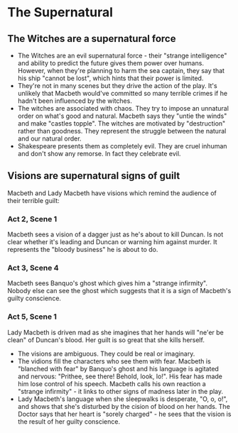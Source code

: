 # The Supernatural

## The Witches are a supernatural force 
- The Witches are an evil supernatural force - their "strange intelligence" and ability to predict the future gives them power over humans. However, when they're planning to harm the sea captain, they say that his ship "cannot be lost", which hints that their power is limited.
- They're not in many scenes but they drive the action of the play. It's unlikely that Macbeth would've committed so many terrible crimes if he hadn't been influenced by the witches. 
- The witches are associated with chaos. They try to impose an unnatural order on what's good and natural. Macbeth says they "untie the winds" and make "castles topple". The witches are motivated by "destruction" rather than goodness. They represent the struggle between the natural and our natural order. 
- Shakespeare presents them as completely evil. They are cruel inhuman and don't show any remorse. In fact they celebrate evil. 

## Visions are supernatural signs of guilt
Macbeth and Lady Macbeth have visions which remind the audience of their terrible guilt:

### Act 2, Scene 1
Macbeth sees a vision of a dagger just as he's about to kill Duncan. Is not clear whether it's leading and Duncan or warning him against murder. It represents the "bloody business" he is about to do. 

### Act 3, Scene 4
Macbeth sees Banquo's ghost which gives him a "strange infirmity". Nobody else can see the ghost which suggests that it is a sign of Macbeth's guilty conscience. 

### Act 5, Scene 1
Lady Macbeth is driven mad as she imagines that her hands will "ne'er be clean" of Duncan's blood. Her guilt is so great that she kills herself.

- The visions are ambiguous. They could be real or imaginary. 
- The vidions fill the characters who see them with fear. Macbeth is "blanched with fear" by Banquo's ghost and his language is agitated and nervous: "Prithee, see there! Behold, look, lo!". His fear has made him lose control of his speech. Macbeth calls his own reaction a "strange infirmity" - it links to other signs of madness later in the play.
- Lady Macbeth's language when she sleepwalks is desperate, "O, o, o!", and shows that she's disturbed by the cision of blood on her hands. The Doctor says that her heart is "sorely charged" - he sees that the vision is the result of her guilty conscience.
